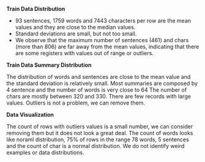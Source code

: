 **Train Data  Distribution**
-  93 sentences, 1759 words and 7443 characters per row are the mean values and they are  close to the median values.
- Standard deviations are  small, but not too small.
- We observe that the maximum number of sentences (461) and chars (more than 806) are far away from the mean values, indicating that there are some registers with values out of range or outliers.

**Train Data Summary Distribution**

The distribution of words and sentences are close to the mean value and the standard deviation is relatively small.
Most summaries are composed by 4 sentence and the number of words is very close to 64
The number of chars are mostly between 320 and 330.
There are few records with large values. Outliers is not a problem, we can remove them.

**Data Visualization**

The count of rows with outliers values is a small number, we can consider removing them but it does not look a great deal. The count of words looks like noraml distribution, 75% of rows in the range 78 words, 5 sentences and the count of char is a normal distribution. We do not identify weird examples or data distributions.